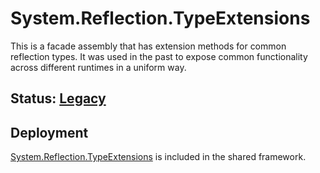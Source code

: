 # System.Reflection.TypeExtensions
This is a facade assembly that has extension methods for common reflection types. It was used in the past to expose common functionality across different runtimes in a uniform way.

## Status: [Legacy](../../libraries/README.md#development-statuses)

## Deployment
[System.Reflection.TypeExtensions](https://www.nuget.org/packages/System.Reflection.TypeExtensions) is included in the shared framework.
